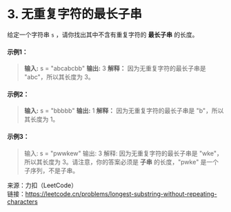 # 3. 无重复字符的最长子串

给定一个字符串 ```s``` ，请你找出其中不含有重复字符的 **最长子串** 的长度。

#### 示例1：
> **输入:**  s = "abcabcbb"
> **输出:** 3
> **解释：** 因为无重复字符的最长子串是 "abc"，所以其长度为 3。

#### 示例2：
> **输入:** s = "bbbbb"
> **输出:**  1
> **解释：** 因为无重复字符的最长子串是 "b"，所以其长度为 1。
 
 #### 示例3：
>输入: s = "pwwkew"
>输出: 3
>解释: 因为无重复字符的最长子串是 "wke"，所以其长度为 3。请注意，你的答案必须是 **子串** 的长度，"pwke" 是一个子序列，不是子串。


来源：力扣（LeetCode）  
链接：https://leetcode.cn/problems/longest-substring-without-repeating-characters
